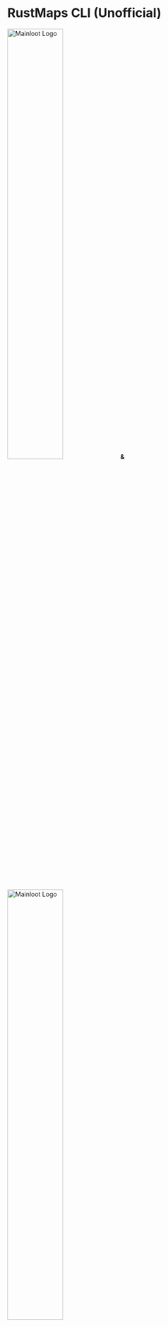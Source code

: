 # RustMaps CLI (Unofficial)

<a href="https://discord.gg/mainloot"><img src="./docs/images/mainloot-logo.png" alt="Mainloot Logo" style="width: 50%; height: auto;"></a> **&**
<a href="https://rustmaps.com"><img src="./docs/images/rustmaps.svg" alt="Mainloot Logo" style="width: 50%; height: auto;"></a>

![CI Status](https://github.com/maintc/rustmaps-cli/actions/workflows/build.yml/badge.svg)
[![Go Coverage](https://github.com/maintc/rustmaps-cli/wiki/coverage.svg)](https://raw.githack.com/wiki/maintc/rustmaps-cli/coverage.html)
![GitHub Release](https://img.shields.io/github/v/release/maintc/rustmaps-cli)

## Table of Contents
1. [Overview](#-overview)
2. [Features](#%EF%B8%8F-features)
3. [Installation](#-installation)
4. [Usage](#%EF%B8%8F-usage)
    - [Setting the API Key](#-setting-your-api-key)
    - [Generating maps](#%EF%B8%8F-generate-maps)
        - [Generate a procedural map with seed and size](#generate-a-procedural-map-with-seed-and-size)
        - [Generate a procedural map with seed and size (staging branch)](#generate-a-procedural-map-with-seed-and-size-staging-branch)
        - [Generate a procedural map with random seed](#generate-a-procedural-map-with-random-seed)
        - [Generate a custom map with seed and size](#generate-a-custom-map-with-seed-and-size)
        - [Generate a custom map with random seed](#generate-a-custom-map-with-random-seed)
        - [Generate maps from a csv file (procedural and custom)](#generate-maps-from-a-csv-file-procedural-and-custom)
        - [Download generated maps](#download-generated-maps)
        - [Download generated maps to a specified directory](#download-generated-maps-to-a-specified-directory)
    - [Opening maps in the browser](#-opening-maps-in-the-browser)
    - [Using a `csv` file](#-using-a-csv-file)
6. [Storage Locations](#-file-structurelocations)
7. [Disclaimers](#%EF%B8%8F-disclaimers)

## 📖 Overview

At [mainloot](https://mainloot.com), we use [RustMaps](https://rustmaps.com) to generate our custom maps. RustMaps provides an excellent service at a reasonable price, consider supporting them if you're a server owner. To get the most out of this tool like custom maps, you'll need at least a [premium](https://rustmaps.com/pricing) subscription.

If you want to generate maps on the command line in bulk, this tool may help you. We use this tool to generate a new map for every wipe on each of our servers. Visit us on [https://discord.gg/mainloot](https://discord.gg/mainloot).

## ⚙️ Features

| Feature                | Supported | Notes                                           |
|------------------------|-----------|-------------------------------------------------|
| Map Generator          | ✅        | Fully supported. Generate maps. No additional config required. |
| Custom Map Generator   | ✅        | Fully supported. Generate customized maps. Uses subscriber features of the API. |
| Download Maps          | ✅        | Fully Supported. Download maps and images locally from RustMaps. |
| GitHub Action (cron)   | 🚧        | Coming Soon, uses actions to automate map generation on schedule |

## 🔧 How it works
This tool takes map parameter input either via command line or `csv` file (columns: `seed`, `size`, and `saved_config`) and generates the corresponding map on [rustmaps.com](https://rustmaps.com), once completed the tool downloads the map files locally. This tool manages state files for each map. 

## 💻 Installation

### Quick Install

If you just want to get up and running quickly, the project provides a binary for `macOS`, `Linux`, and `Windows`. You can download the binary for your platform from the [releases](https://github.com/maintc/rustmaps-cli/releases) page.

### Developers and golang people

If you're familar with `go` or do not want to download a binary we recommend building from source. 

```sh
go build -o rustmaps ./
```

## ⌨️ Usage

```sh
RustMaps CLI

Usage:
  rustmaps [flags]
  rustmaps [command]

Available Commands:
  auth        Authenticate with RustMaps API
  completion  Generate the autocompletion script for the specified shell
  generate    Generate custom and procedural maps
  open        Open generated maps in the browser

Flags:
  -h, --help               help for rustmaps
  -l, --log-level string   Log level (debug, info, warn, error, dpanic, panic, fatal) (default "fatal")

Use "rustmaps [command] --help" for more information about a command.

  Resource             Path
  --------             ----
  Downloads directory  /Users/user/.rustmaps/downloads
  Imports directory    /Users/user/.rustmaps/imports
  Config file          /Users/user/.rustmaps/config.json
  Log file             /Users/user/.rustmaps/generator.log
```

### 🔑 Setting your API key

Set your api key, you can find yours at https://rustmaps.com/dashboard

```sh
rustmaps auth <rustmaps-api-key>
```

On successful login you will recieve the following message with your subscription status

```sh
API key verified: 🗺️ Premium Subscriber
```

### 🗺️ Generate maps

#### **Generate a procedural map with seed and size**

```sh
rustmaps generate --size 5000 --seed 2083170721
```

#### **Generate a procedural map with seed and size (staging branch)**

```sh
rustmaps generate --size 5000 --seed 2083170721 --staging
```

#### **Generate a procedural map with random seed**

```sh
rustmaps generate --size 5000 -r
```

#### **Generate a custom map with seed and size**

```sh
rustmaps generate --size 5000 --seed 2083170721 --saved-config default
```

#### **Generate a custom map with random seed**

```sh
rustmaps generate --size 5000 -r --saved-config default
```

#### **Generate maps from a csv file (procedural and custom)**

```sh
rustmaps generate --csv ./mymaps.csv
```

#### **Download generated maps**

You can specify `-d` to download maps after generating 

```sh
rustmaps generate ... -d
```

`...` supports all the same flags as `generate`

#### **Download generated maps to a specified directory**

You can specify `-o` to download maps to a specified directory

```sh
rustmaps generate ... -d -o ./mymaps
```

### 🌐 Opening maps in the browser

If a procedural map has already been generated on RustMaps you will not be able to generate it again. To verify this you can use the open command, this will open the map in the browser. `open` takes all the same map parameters as `generate`

```sh
rustmaps open -s 2083170721 -z 5000
```
If a URL for a map is not found, you will need to generate the map first.

```sh
rustmaps generate -s 2083170721 -z 5000 -S default
```

```sh
rustmaps open -s 2083170721 -z 5000 -S default 
```

Specifying a csv will open a dropdown allowing you to open many maps
```sh
rustmaps generate -c ./mymaps.csv
```

```sh
rustmaps open -c ./mymaps.csv
```

## 📚 Using a `csv` file

A `saved_config` value must be specified to generate a custom map, even the default. Rows with omitted `saved_config` are treated as a regular procedural map.

```csv
seed,size,saved_config
1986142550,4250,CombinedOutpost
1254873764,4250,default
719690435,4250
```

- The first map is a custom map using a custom configuration named "CombinedOutpost" (you can configure your own at https://rustmaps.com/dashboard/generator/custom)
- The second map is a custom map using the RustMaps default configuration named "default". This should be setup for you by default.
- The third map is a regular procedural map.

## 📁 File structure/locations

Run `rustmaps` by itself to see the actual paths (see [usage](#-usage))
```yaml
Resource             Path
--------             ----
Config file:         Where the rustmaps-cli configuration file lives (holds your api key)
Downloads directory: Where rustmaps-cli downloads maps/images after generation
Imports directory:   Where rustmaps-cli saves information on maps
Log file:            Where rustmaps-cli will write logs
```

You can override the `Downloads directory` with `-o`

```sh
rustmaps generate --size 5000 --seed 2083170721 -d -o ~/forcewipe
```

## ⚠️ Disclaimers

- Mainloot is not affiliated with Rustmaps.com, we're just users/fans
- This tool adheres to concurrent and monthly limits in addition to a 60 requests per minute ratelimit

## License

- [MIT](./license) (c) [mainloot](https://mainloot.com)
- [Contributing](.github/contributing.md)
